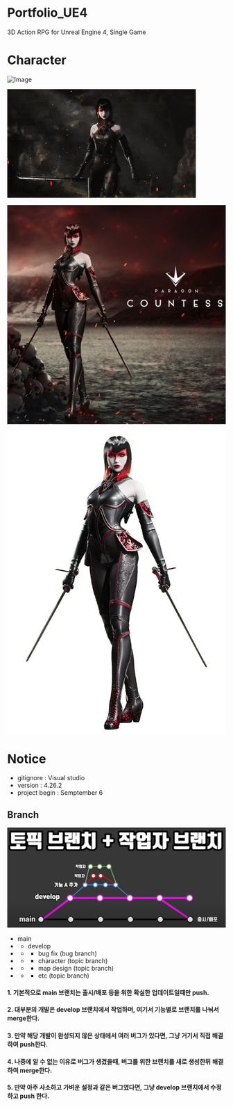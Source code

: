 # Portfolio_UE4
3D Action RPG for Unreal Engine 4, Single Game

# Character

![Image](Git_Resources/README/Paragon_Countess.gif)

![Image](Git_Resources/README/Paragon_Countess2.gif)

![Image](Git_Resources/README/Paragon_Countess.jpg)

![Image](Git_Resources/README/Paragon_Countess2.jpg)

# Notice
- gitignore : Visual studio
- version : 4.26.2
- project begin : Semptember 6

## Branch

![Image](Git_Resources/README/Branch.png)

- main
- - develop
- - - bug fix (bug branch)
- - - character (topic branch)
- - - map design (topic branch)
- - - etc (topic branch)

#### 1. 기본적으로 main 브랜치는 출시/배포 등을 위한 확실한 업데이트일때만 push.
#### 2. 대부분의 개발은 develop 브랜치에서 작업하며, 여기서 기능별로 브랜치를 나눠서 merge한다.
#### 3. 만약 해당 개발이 완성되지 않은 상태에서 여러 버그가 있다면, 그냥 거기서 직접 해결하여 push한다.
#### 4. 나중에 알 수 없는 이유로 버그가 생겼을때, 버그를 위한 브랜치를 새로 생성한뒤 해결하여 merge한다.
#### 5. 만약 아주 사소하고 가벼운 설정과 같은 버그였다면, 그냥 develop 브랜치에서 수정하고 push 한다.
